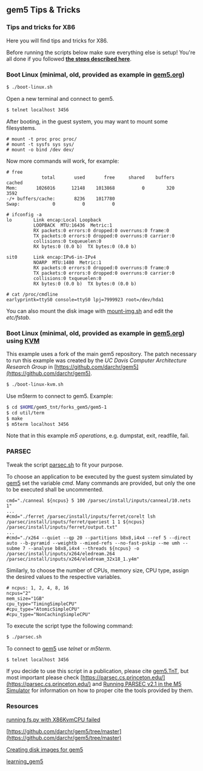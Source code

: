 ## gem5 Tips & Tricks
### **Tips and tricks for X86**

Here you will find tips and tricks for X86.

Before running the scripts below make sure everything else is setup! You're
all done if you followed [**the steps described here**](../../README.md).

### Boot Linux (minimal, old, provided as example in [gem5.org])

```bash
$ ./boot-linux.sh
```

Open a new terminal and connect to gem5.

```bash
$ telnet localhost 3456
```

After booting, in the guest system, you may want to mount some filesystems.

```
# mount -t proc proc proc/
# mount -t sysfs sys sys/
# mount -o bind /dev dev/
```

Now more commands will work, for example:

```
# free
             total       used       free     shared    buffers     cached
Mem:       1026016      12148    1013868          0        320       3592
-/+ buffers/cache:       8236    1017780
Swap:            0          0          0
```

```
# ifconfig -a
lo        Link encap:Local Loopback  
          LOOPBACK  MTU:16436  Metric:1
          RX packets:0 errors:0 dropped:0 overruns:0 frame:0
          TX packets:0 errors:0 dropped:0 overruns:0 carrier:0
          collisions:0 txqueuelen:0 
          RX bytes:0 (0.0 b)  TX bytes:0 (0.0 b)

sit0      Link encap:IPv6-in-IPv4  
          NOARP  MTU:1480  Metric:1
          RX packets:0 errors:0 dropped:0 overruns:0 frame:0
          TX packets:0 errors:0 dropped:0 overruns:0 carrier:0
          collisions:0 txqueuelen:0 
          RX bytes:0 (0.0 b)  TX bytes:0 (0.0 b)
```

```
# cat /proc/cmdline
earlyprintk=ttyS0 console=ttyS0 lpj=7999923 root=/dev/hda1
```

You can also mount the disk image with [mount-img.sh] and
edit the *etc/fstab*.


### Boot Linux (minimal, old, provided as example in [gem5.org]) using [KVM]

This example uses a fork of the main gem5 repository. The patch necessary to
run this example was created by the *UC Davis Computer Architecture Research
Group* in [https://github.com/darchr/gem5](https://github.com/darchr/gem5).

```bash
$ ./boot-linux-kvm.sh
```

Use m5term to connect to gem5. Example:

```bash
$ cd $HOME/gem5_tnt/forks_gem5/gem5-1
$ cd util/term
$ make
$ m5term localhost 3456
```

Note that in this example *m5 operations*, e.g. dumpstat, exit, readfile,
fail.

### PARSEC

Tweak the script [parsec.sh] to fit your purpose.

To choose an application to be executed by the guest system simulated by
[gem5] set the variable *cmd*. Many commands are provided, but only the one to
be executed shall be uncommented.

```
cmd="./canneal ${ncpus} 5 100 /parsec/install/inputs/canneal/10.nets 1"
...
#cmd="./ferret /parsec/install/inputs/ferret/corelt lsh /parsec/install/inputs/ferret/queriest 1 1 ${ncpus} /parsec/install/inputs/ferret/output.txt"
...
#cmd="./x264 --quiet --qp 20 --partitions b8x8,i4x4 --ref 5 --direct auto --b-pyramid --weightb --mixed-refs --no-fast-pskip --me umh --subme 7 --analyse b8x8,i4x4 --threads ${ncpus} -o /parsec/install/inputs/x264/eledream.264 /parsec/install/inputs/x264/eledream_32x18_1.y4m"
```

Similarly, to choose the number of CPUs, memory size, CPU type, assign the
desired values to the respective variables.

```
# ncpus: 1, 2, 4, 8, 16
ncpus="2"
mem_size="1GB"
cpu_type="TimingSimpleCPU"
#cpu_type="AtomicSimpleCPU"
#cpu_type="NonCachingSimpleCPU"
```

To execute the script type the following command:

```bash
$ ./parsec.sh
```

To connect to [gem5] use *telnet* or *m5term*.

```bash
$ telnet localhost 3456
```

If you decide to use this script in a publication, please cite [gem5.TnT], but
most important please check
[https://parsec.cs.princeton.edu/](https://parsec.cs.princeton.edu/)
and
[Running PARSEC v2.1 in the M5 Simulator](http://www.cs.utexas.edu/~cart/parsec_m5/)
for information on how to proper cite the tools provided by them.

### **Resources**

[running fs.py with X86KvmCPU failed](https://gem5-users.gem5.narkive.com/8DBihuUx/running-fs-py-with-x86kvmcpu-failed)

[https://github.com/darchr/gem5/tree/master](https://github.com/darchr/gem5/tree/master)

[Creating disk images for gem5](http://www.lowepower.com/jason/creating-disk-images-for-gem5.html)

[learning_gem5](http://www.lowepower.com/jason/learning_gem5/)

[gem5]: http://www.gem5.org/
[gem5.org]: http://www.gem5.org/Download
[KVM]: https://www.linux-kvm.org/page/Main_Page
[boot-linux-kvm.sh]: boot-linux-kvm.sh
[boot-linux.sh]: boot-linux.sh
[mount-img.sh]: ../../disk-util/mount-img.sh
[parsec.sh]: parsec.sh
[gem5.TnT]: https://github.com/tukl-msd/gem5.TnT
